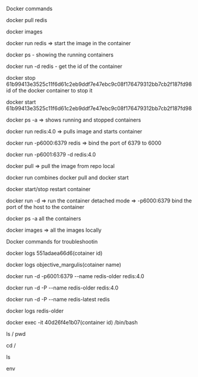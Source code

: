Docker commands


docker pull redis

docker images

docker run redis => start the image in the container

docker ps - showing the running containers

docker run -d redis - get the id of the container

docker stop 61b99413e3525c11f6d61c2eb9ddf7e47ebc9c08f176479312bb7cb2f187fd98 id of the docker container to stop it

docker start 61b99413e3525c11f6d61c2eb9ddf7e47ebc9c08f176479312bb7cb2f187fd98

docker ps -a  => shows running and stopped containers

docker run redis:4.0 => pulls image and starts container

docker run -p6000:6379 redis => bind the port of 6379 to 6000

docker run -p6001:6379 -d redis:4.0


docker pull => pull the image from repo local

docker run combines docker pull and docker start

docker start/stop restart container

docker run -d  => run the container detached mode => -p6000:6379 bind the port of the host to the container

docker ps -a all the containers

docker images => all the images locally


Docker commands for troubleshootin

docker logs 551adaea66d6(cotainer id)

docker logs objective_margulis(cotainer name)

docker run -d -p6001:6379 --name redis-older redis:4.0

docker run -d -P --name redis-older redis:4.0

docker run -d -P --name redis-latest redis

docker logs redis-older


docker exec -it 40d26f4e1b07(container id) /bin/bash

ls / pwd 

cd /

ls

env